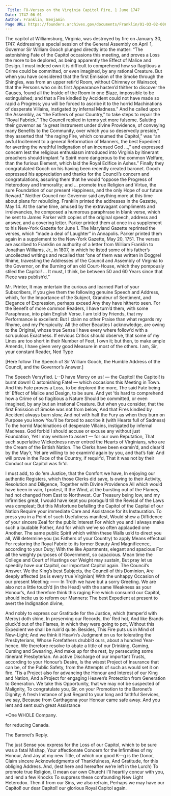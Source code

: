 ```yaml
---
 Title: FO-Verses on the Virginia Capitol Fire, 1 June 1747
Date: 1747-06-01
Author: Franklin, Benjamin
Page URL: https://founders.archives.gov/documents/Franklin/01-03-02-0060
---
```


The capitol at Williamsburg, Virginia, was destroyed by fire on January 30, 1747. Addressing a special session of the General Assembly on April 1, Governor Sir William Gooch plunged directly into the matter: “The astonishing Fate of the Capitol occasions this meeting, and proves a Loss the more to be deplored, as being apparently the Effect of Malice and Design. I must indeed own it is difficult to comprehend how so flagitious a Crime could be committed, or even imagined, by any rational Creature. But when you have considered that the first Emission of the Smoke through the Shingles, was from an upper retir’d Room, without Chimney or Wainscot; that the Persons who on its first Appearance hasten’d thither to discover the Causes, found all the Inside of the Room in one Blaze, impossible to be extinguished; and that a Fire kindled by Accident could not have made so rapid a Progress; you will be forced to ascribe it to the horrid Machinations of desperate Villains, instigated by infernal Madness.” And he called upon the Assembly, as “the Fathers of your Country,” to take steps to repair the “Royal Fabrick.”
The Council replied in terms yet more fulsome. Saluting their governor as “a great Instrument under divine Providence, of conveying many Benefits to the Community, over which you so deservedly preside,” they asserted that “the raging Fire, which consumed the Capitol,” was “an awful Incitement to a general Reformation of Manners, the best Expedient for averting the wrathful Indignation of an incensed God …,” and expressed concern lest the religious enthusiasm introduced into Virginia by itinerant preachers should implant “a Spirit more dangerous to the common Welfare, than the furious Element, which laid the Royal Edifice in Ashes.” Finally they congratulated Gooch on his having been recently created baronet.
Gooch expressed his appreciation and thanks for the Council’s concern and congratulations, assuring them that he would “oppose the Progress of Heterodoxy and Immorality; and … promote true Religion and Virtue, the sure Foundation of our present Happiness, and the only Hope of our future Reward.” Neither Council nor Governor said anything more at this time about plans for rebuilding.
Franklin printed the addresses in the Gazette, May 14. At the same time, amused by the extravagant compliments and irrelevancies, he composed a humorous paraphrase in blank verse, which he sent to James Parker with copies of the original speech, address and answer, and a covering letter. Parker printed them at once in a supplement to his New-York Gazette for June 1. The Maryland Gazette reprinted the verses, which “made a deal of Laughter” in Annapolis. Parker printed them again in a supplement to the New-York Gazette, May 20, 1751.
The verses are ascribed to Franklin on authority of a letter from William Franklin to Jonathan Williams, Jr., in 1807, in which he listed some of his father’s uncollected writings and recalled that “one of them was written in Doggrel Rhime, travesting the Addresses of the Council and Assembly of Virginia to the Governor, on the Burning of an old Court-House, which they pompously stiled the Capitol! … It must, I think, be between 50 and 60 Years since that Piece was publish’d.”
 

Mr. Printer,
It may entertain the curious and learned Part of your Subscribers, if you give them the following genuine Speech and Address, which, for the Importance of the Subject, Grandeur of Sentiment, and Elegance of Expression, perhaps exceed Any they have hitherto seen. For the Benefit of more common Readers, I have turn’d them, with some Paraphrase, into plain English Verse. I am told by Friends, that my Performance is excellent: But I claim no other Praise than what regards my Rhyme, and my Perspicuity. All the other Beauties I acknowledge, are owing to the Original, whose true Sense I have every where follow’d with a scrupulous Exactness. If envious Critics should observe, that some of my Lines are too short in their Number of Feet, I own it; but then, to make ample Amends, I have given very good Measure in most of the others. I am, Sir, your constant Reader,
Ned Type

[Here follow The Speech of Sir William Gooch, the Humble Address of the Council, and the Governor’s Answer.]



The Speech Versyfied.
L--D have Mercy on us! — the Capitol! the Capitol! is burnt down!
O astonishing Fate! — which occasions this Meeting in Town.
And this Fate proves a Loss, to be deplored the more,
The said Fate being th’ Effect of Malice and Design, to be sure.
And yet ’tis hard to comprehend how a Crime of so flagitious a Nature
Should be committed, or even imagined, by any but an irrational Creature.
But when you consider, that the first Emission of Smoke was not from below,
And that Fires kindled by Accident always burn slow,
And not with half the Fury as when they burn on Purpose you know
You’ll be forced to ascribe it (with Hearts full of Sadness)
To the horrid Machinations of desperate Villains, instigated by infernal Madness.
God forbid I should accuse or excuse any without just Foundation,
Yet I may venture to assert — for our own Reputation,
That such superlative Wickedness never entred the Hearts of Virginians, who are the Cream of the British Nation.
The Clerks have been examin’d, and clear’d by the May’r,
Yet are willing to be examin’d again by you, and that’s fair.
And will prove in the Face of the Country, if requir’d,
That it was not by their Conduct our Capitol was fir’d.

I must add, to do ’em Justice, that the Comfort we have,
In enjoying our authentic Registers, which those Clerks did save,
Is owing to their Activity, Resolution and Diligence,
Together with Divine Providence
All which would have been in vain, I protest,
If the Wind, at the bursting out of the Flames, had not changed from East to Northwest.
Our Treasury being low, and my Infirmities great,
I would have kept you prorogu’d till the Revisal of the Laws was compleat;
But this Misfortune befalling the Capitol of the Capital of our Nation
Require your immediate Care and Assistance for its Instauration.
To press you in a Point of such Usefulness manifest,
Would shew a Diffidence of your sincere Zeal for the public Interest
For which you and I always make such a laudable Pother,
And for which we’ve so often applauded one Another.
The same public Spirit which within these Walls us’d to direct you all,
Will determine you (as Fathers of your Country) to apply Means effectual
For restoring the Royal Fabric to its former Beauty
And Magnificence, according to your Duty;
With the like Apartments, elegant and spacious
For all the weighty purposes of Government, so capacious.
Mean time the College and Court of Hustings our Weight may sustain,
But pray let us speedily have our Capitol, our important Capitol again.
The Council’s Answer.
We the King’s best Subjects, the Council of this Dominion,
Are deeply affected (as is every true Virginian)
With the unhappy Occasion of our present Meeting:
—— In Troth we have but a sorry Greeting.
We are also not a little touch’d (in the Head) with the same Weakness as your Honour’s,
And therefore think this raging Fire which consum’d our Capitol, should incite us to reform our Manners:
The best Expedient at present to avert the Indignation divine,

And nobly to express our Gratitude for the Justice, which (temper’d with Mercy) doth shine,
In preserving our Records, tho’ Red hot,
And like Brands pluck’d out of the Flames, in which they were going to pot,
Without this Expedient we shall be ruin’d quite.
Besides, This Fire puts us in Mind of New-Light;
And we think it Heav’n’s Judgment on us for tolerating the Presbyterians,
Whose Forefathers drubb’d ours, about a hundred Year-hence.
We therefore resolve to abate a little of our Drinking, Gaming, Cursing and Swearing,
And make up for the rest, by persecuting some itinerant Presbyterian.
An active Discharge of our important Trusts, according to your Honour’s Desire,
Is the wisest Project of Insurance that can be, of the Public Safety, from the Attempts of such as would set it on fire.
’Tis a Project also for advancing the Honour and Interest of our King and Nation,
And a Project for engaging Heaven’s Protection from Generation to Generation.
We take this Opportunity, that we may not be suspected of Malignity,
To congratulate you, Sir, on your Promotion to the Baronet’s Dignity;
A fresh Instance of just Regard to your long and faithful Services, we say,
Because from Carthagena your Honour came safe away.
And you lent and sent such great Assistance
   
   *One WHOLE Company.

 for reducing Canada.

The Baronet’s Reply.

   The just Sense you express for the Loss of our Capitol, which to be sure was a fatal Mishap,
   Your affectionate Concern for the Infirmities of my Honour,
   And Joy at my new Title, of which our good K—g is the Donor,
   Claim sincere Acknowledgments of Thankfulness,
   And Gratitude, for this obliging Address.
And, (lest here and hereafter we’re left in the Lurch)
   To promote true Religion, (I mean our own Church)
   I’ll heartily concur with you, and lend a few Knocks
   To suppress these confounding New Light Heterodox.
   Then if from our Sins, we also refrain,
Perhaps we may have our Capitol! our dear Capitol! our glorious Royal Capitol again.



